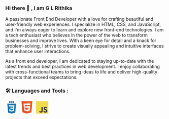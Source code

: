 ### Hi there 👋 , I am G L Rithika

 A passionate Front End Developer with a love for crafting beautiful and user-friendly web experiences. I specialize in HTML, CSS, and JavaScript, and I'm always eager to learn and explore new front-end technologies.
I am a tech enthusiast who believes in the power of the web to transform businesses and improve lives. With a keen eye for detail and a knack for problem-solving, I strive to create visually appealing and intuitive interfaces that enhance user interactions.

As a front end developer, I am dedicated to staying up-to-date with the latest trends and best practices in web development. I enjoy collaborating with cross-functional teams to bring ideas to life and deliver high-quality projects that exceed expectations.



### :hammer_and_wrench: Languages and Tools :


<div>
  
 
  <img src="https://github.com/devicons/devicon/blob/master/icons/css3/css3-plain-wordmark.svg"  title="CSS3" alt="CSS" width="40" height="40"/>&nbsp;
  <img src="https://github.com/devicons/devicon/blob/master/icons/html5/html5-original.svg" title="HTML5" alt="HTML" width="40" height="40"/>&nbsp;
  <img src="https://github.com/devicons/devicon/blob/master/icons/javascript/javascript-original.svg" title="JavaScript" alt="JavaScript" width="40" height="40"/>&nbsp;
  


<!--
**rithika2152/rithika2152** is a ✨ _special_ ✨ repository because its `README.md` (this file) appears on your GitHub profile.

Here are some ideas to get you started:

- 🔭 I’m currently working on ...
- 🌱 I’m currently learning ...
- 👯 I’m looking to collaborate on ...
- 🤔 I’m looking for help with ...
- 💬 Ask me about ...
- 📫 How to reach me: ...
- 😄 Pronouns: ...
- ⚡ Fun fact: ...
-->
